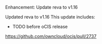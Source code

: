 Enhancement: Update reva to v1.16

Updated reva to v1.16
This update includes:
 *  TODO before oCIS release

https://github.com/owncloud/ocis/pull/2737
